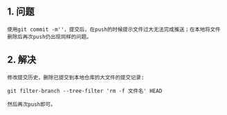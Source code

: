 ## 1. 问题

```
使用git commit -m''，提交后，在push的时候提示文件过大无法完成推送；在本地将文件删除后再次push仍出现同样的问题。
```

## 2. 解决

```
修改提交历史，删除已提交到本地仓库的大文件的提交记录:

git filter-branch --tree-filter 'rm -f 文件名' HEAD

然后再次push即可。
```

